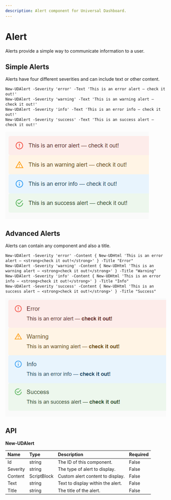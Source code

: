 ```yaml
---
description: Alert component for Universal Dashboard.
---
```


# Alert

Alerts provide a simple way to communicate information to a user.

## Simple Alerts

Alerts have four different severities and can include text or other content.

```text
New-UDAlert -Severity 'error' -Text 'This is an error alert — check it out!' 
New-UDAlert -Severity 'warning' -Text 'This is an warning alert — check it out!'
New-UDAlert -Severity 'info' -Text 'This is an error info — check it out!' 
New-UDAlert -Severity 'success' -Text 'This is an success alert — check it out!'
```

![Alert Types](../../../../.gitbook/assets/image%20%28210%29.png)

## Advanced Alerts

Alerts can contain any component and also a title.

```text
New-UDAlert -Severity 'error' -Content { New-UDHtml 'This is an error alert — <strong>check it out!</strong>' } -Title "Error"
New-UDAlert -Severity 'warning' -Content { New-UDHtml 'This is an warning alert — <strong>check it out!</strong>' } -Title "Warning"
New-UDAlert -Severity 'info' -Content { New-UDHtml 'This is an error info — <strong>check it out!</strong>' } -Title "Info"
New-UDAlert -Severity 'success' -Content { New-UDHtml 'This is an success alert — <strong>check it out!</strong>' } -Title "Success"
```

![Advanced Alerts](../../../../.gitbook/assets/image%20%28211%29.png)

## API

**New-UDAlert**

| **Name** | Type | Description | Required |
| :--- | :--- | :--- | :--- |
| Id | string | The ID of this component. | False |
| Severity | string | The type of alert to display. | False |
| Content | ScriptBlock | Custom alert content to display. | False |
| Text | string | Text to display within the alert. | False |
| Title | string | The title of the alert. | False |

